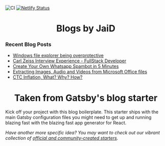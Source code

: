 ![CI](https://github.com/jai-dewani/blogs/workflows/CI/badge.svg?branch=master)
[![Netlify Status](https://api.netlify.com/api/v1/badges/25119c66-88df-41cc-977a-8b04c1230825/deploy-status)](https://app.netlify.com/sites/blog-jaid/deploys)


<h1 align="center">
  Blogs by JaiD
</h1>

### Recent Blog Posts
<!-- BLOG-POST-LIST:START -->
- [Windows file explorer being overprotective](https://blogs.jaid.tech/windows-file-structure/)
- [Carl Zeiss Interview Experience - FullStack Developer](https://blogs.jaid.tech/carl-zeiss-interview-experience/)
- [Create Your Own Whatsapp Spambot in 5 Minutes](https://blogs.jaid.tech/automate-whatsapp/)
- [Extracting Images, Audio and Videos from Microsoft Office files](https://blogs.jaid.tech/extracting-data-from-microsoft-office/)
- [CTC Inflation, What? Why? How?](https://blogs.jaid.tech/ctc-inflation/)
<!-- BLOG-POST-LIST:END -->

<h1 align="center">
  Taken from Gatsby's blog starter
</h1>

Kick off your project with this blog boilerplate. This starter ships with the main Gatsby configuration files you might need to get up and running blazing fast with the blazing fast app generator for React.

_Have another more specific idea? You may want to check out our vibrant collection of [official and community-created starters](https://www.gatsbyjs.org/docs/gatsby-starters/)._

